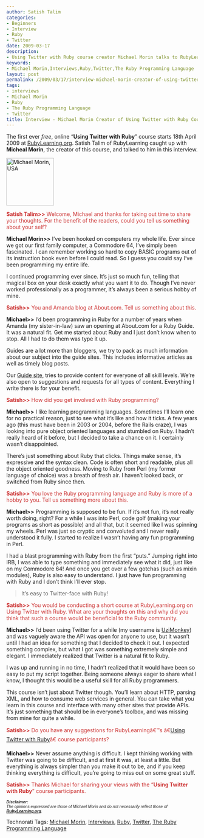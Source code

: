 ```yaml
---
author: Satish Talim
categories:
- Beginners
- Interview
- Ruby
- Twitter
date: 2009-03-17
description:
- Using Twitter with Ruby course creator Michael Morin talks to RubyLearning.
keywords:
- Michael Morin,Interviews,Ruby,Twitter,The Ruby Programming Language
layout: post
permalink: /2009/03/17/interview-michael-morin-creator-of-using-twitter-with-ruby-course/
tags:
- interviews
- Michael Morin
- Ruby
- The Ruby Programming Language
- Twitter
title: Interview - Michael Morin Creator of Using Twitter with Ruby Course
---
```


<div>
  <p class="alert">
    The first ever <em>free</em>, online &#8220;<strong>Using Twitter with Ruby</strong>&#8221; course starts 18th April 2009 at <a href="http://rubylearning.org/class/">RubyLearning.org</a>. Satish Talim of RubyLearning caught up with <strong>Micheal Morin</strong>, the creator of this course, and talked to him in this interview.
  </p>
  
  <p>
    <img class="alignright" src="http://rubylearning.com/images/MichaelMorin.jpg" alt="Michael Morin, USA" title="Michael Morin, USA" width="125" height="125" />
  </p>
  
  <p>
    <span style="color:#CC3333;"><strong>Satish Talim>></strong> Welcome, Michael and thanks for taking out time to share your thoughts. For the benefit of the readers, could you tell us something about your self?</span>
  </p>
  
  <p>
    <strong>Michael Morin>></strong> I&#8217;ve been hooked on computers my whole life. Ever since we got our first family computer, a Commodore 64, I&#8217;ve simply been fascinated. I can remember working so hard to copy BASIC programs out of its instruction book even before I could read. So I guess you could say I&#8217;ve been programming my entire life.
  </p>
  
  <p>
    I continued programming ever since. It&#8217;s just so much fun, telling that magical box on your desk exactly what you want it to do. Though I&#8217;ve never worked professionally as a programmer, it&#8217;s always been a serious hobby of mine.
  </p>
  
  <p>
    <span style="color:#CC3333;"><strong>Satish>></strong> You and Amanda blog at About.com. Tell us something about this.</span>
  </p>
  
  <p>
    <strong>Michael>></strong> I&#8217;d been programming in Ruby for a number of years when Amanda (my sister-in-law) saw an opening at About.com for a Ruby Guide. It was a natural fit. Get me started about Ruby and I just don&#8217;t know when to stop. All I had to do them was type it up.
  </p>
  
  <p>
    Guides are a lot more than bloggers, we try to pack as much information about our subject into the guide sites. This includes informative articles as well as timely blog posts.
  </p>
  
  <p>
    Our <a href="http://ruby.about.com/">Guide site</a>, tries to provide content for everyone of all skill levels. We&#8217;re also open to suggestions and requests for all types of content. Everything I write there is for your benefit.
  </p>
  
  <p>
    <span style="color:#CC3333;"><strong>Satish>></strong> How did you get involved with Ruby programming?</span>
  </p>
  
  <p>
    <strong>Michael>></strong> I like learning programming languages. Sometimes I&#8217;ll learn one for no practical reason, just to see what it&#8217;s like and how it ticks. A few years ago (this must have been in 2003 or 2004, before the Rails craze), I was looking into pure object oriented languages and stumbled on Ruby. I hadn&#8217;t really heard of it before, but I decided to take a chance on it. I certainly wasn&#8217;t disappointed.
  </p>
  
  <p>
    There&#8217;s just something about Ruby that clicks. Things make sense, it&#8217;s expressive and the syntax clean. Code is often short and readable, plus all the object oriented goodness. Moving to Ruby from Perl (my former language of choice) was a breath of fresh air. I haven&#8217;t looked back, or switched from Ruby since then.
  </p>
  
  <p>
    <span style="color:#CC3333;"><strong>Satish>></strong> You love the Ruby programming language and Ruby is more of a hobby to you. Tell us something more about this.</span>
  </p>
  
  <p>
    <strong>Michael>></strong> Programming is supposed to be fun. If it&#8217;s not fun, it&#8217;s not really worth doing, right? For a while I was into Perl, code golf (making your programs as short as possible) and all that, but it seemed like I was spinning my wheels. Perl was just so cryptic and convoluted and I never really understood it fully. I started to realize I wasn&#8217;t having any fun programming in Perl.
  </p>
  
  <p>
    I had a blast programming with Ruby from the first &#8220;puts.&#8221; Jumping right into IRB, I was able to type something and immediately see what it did, just like on my Commodore 64! And once you get over a few gotchas (such as mixin modules), Ruby is also easy to understand. I just have fun programming with Ruby and I don&#8217;t think I&#8217;ll ever stop.
  </p>
  
  <blockquote class="right">
    <p>
      It&#8217;s easy to Twitter-face with Ruby!
    </p>
  </blockquote>
  
  <p>
    <span style="color:#CC3333;"><strong>Satish>></strong> You would be conducting a short course at RubyLearning.org on Using Twitter with Ruby. What are your thoughts on this and why did you think that such a course would be beneficial to the Ruby community.</span>
  </p>
  
  <p>
    <strong>Michael>></strong> I&#8217;d been using Twitter for a while (my username is <a href="http://twitter.com/UziMonkey">UziMonkey</a>) and was vaguely aware the API was open for anyone to use, but it wasn&#8217;t until I had an idea for something that I decided to check it out. I expected something complex, but what I got was something extremely simple and elegant. I immediately realized that Twitter is a natural fit to Ruby.
  </p>
  
  <p>
    I was up and running in no time, I hadn&#8217;t realized that it would have been so easy to put my script together. Being someone always eager to share what I know, I thought this would be a useful skill for all Ruby programmers.
  </p>
  
  <p>
    This course isn&#8217;t just about Twitter though. You&#8217;ll learn about HTTP, parsing XML, and how to consume web services in general. You can take what you learn in this course and interface with many other sites that provide APIs. It&#8217;s just something that should be in everyone&#8217;s toolbox, and was missing from mine for quite a while.
  </p>
  
  <p>
    <span style="color:#CC3333;"><strong>Satish>></strong> Do you have any suggestions for RubyLearningâ€™s â€<a href="http://rubylearning.com/blog/2009/03/13/new-course-using-twitter-with-ruby/">Using Twitter with Ruby</a>â€ course participants?</span>
  </p>
  
  <p>
    <strong>Michael>></strong> Never assume anything is difficult. I kept thinking working with Twitter was going to be difficult, and at first it was, at least a little. But everything is always simpler than you make it out to be, and if you keep thinking everything is difficult, you&#8217;re going to miss out on some great stuff.
  </p>
  
  <p>
    <span style="color:#CC3333;"><strong>Satish>></strong> Thanks Michael for sharing your views with the &#8220;<strong>Using Twitter with Ruby</strong>&#8221; course participants.</span>
  </p>
  
  <p>
    <span style="font-size: 8pt; font-family: Arial;"><i><strong>Disclaimer:</strong></i></span><br /><span style="font-size: 8pt; font-family: Arial;"><i>The opinions expressed are those of Michael Morin and do not necessarily reflect those of <strong><a href="http://rubylearning.org/">RubyLearning.org</a></strong>.</i></span>
  </p>
</div>

Technorati Tags: <a href="http://technorati.com/tag/Michael+Morin" rel="tag">Michael Morin</a>, <a href="http://technorati.com/tag/Interviews" rel="tag">Interviews</a>, <a href="http://technorati.com/tag/Ruby" rel="tag">Ruby</a>, <a href="http://technorati.com/tag/Twitter" rel="tag">Twitter</a>, <a href="http://technorati.com/tag/The+Ruby+Programming+Language" rel="tag">The Ruby Programming Language</a>
